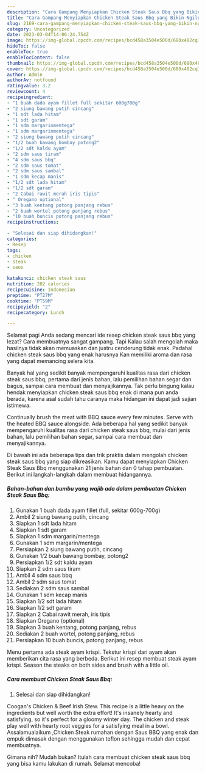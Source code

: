 ```yaml
---
description: "Cara Gampang Menyiapkan Chicken Steak Saus Bbq yang Bikin Ngiler, Buat Buka Puasa Menggugah Selera"
title: "Cara Gampang Menyiapkan Chicken Steak Saus Bbq yang Bikin Ngiler, Buat Buka Puasa Menggugah Selera"
slug: 2169-cara-gampang-menyiapkan-chicken-steak-saus-bbq-yang-bikin-ngiler-buat-buka-puasa-menggugah-selera
category: Uncategorized
date: 2023-03-04T14:06:24.754Z
image: https://img-global.cpcdn.com/recipes/bcd458a3504e500d/680x482cq70/chicken-steak-saus-bbq-foto-resep-utama.jpg
hideToc: false
enableToc: true
enableTocContent: false
thumbnail: https://img-global.cpcdn.com/recipes/bcd458a3504e500d/680x482cq70/chicken-steak-saus-bbq-foto-resep-utama.jpg
cover: https://img-global.cpcdn.com/recipes/bcd458a3504e500d/680x482cq70/chicken-steak-saus-bbq-foto-resep-utama.jpg
author: Admin
authorAv: notfound
ratingvalue: 3.2
reviewcount: 4
recipeingredient:
- "1 buah dada ayam fillet full sekitar 600g700g"
- "2 siung bawang putih cincang"
- "1 sdt lada hitam"
- "1 sdt garam"
- "1 sdm margarinmentega"
- "1 sdm margarinmentega"
- "2 siung bawang putih cincang"
- "1/2 buah bawang bombay potong2"
- "1/2 sdt kaldu ayam"
- "2 sdm saus tiram"
- "4 sdm saus bbq"
- "2 sdm saus tomat"
- "2 sdm saus sambal"
- "1 sdm kecap manis"
- "1/2 sdt lada hitam"
- "1/2 sdt garam"
- "2 Cabai rawit merah iris tipis"
- " Oregano optional"
- "3 buah kentang potong panjang rebus"
- "2 buah wortel potong panjang rebus"
- "10 buah buncis potong panjang rebus"
recipeinstructions:

- "Selesai dan siap dihidangkan!"
categories:
- Resep
tags:
- chicken
- steak
- saus

katakunci: chicken steak saus 
nutrition: 202 calories
recipecuisine: Indonesian
preptime: "PT27M"
cooktime: "PT59M"
recipeyield: "2"
recipecategory: Lunch

---
```



Selamat pagi Anda sedang mencari ide resep chicken steak saus bbq yang lezat? Cara membuatnya sangat gampang. Tapi Kalau salah mengolah maka hasilnya tidak akan memuaskan dan justru cenderung tidak enak. Padahal chicken steak saus bbq yang enak harusnya Kan memiliki aroma dan rasa yang dapat memancing selera kita.


Banyak hal yang sedikit banyak mempengaruhi kualitas rasa dari chicken steak saus bbq, pertama dari jenis bahan, lalu pemilihan bahan segar dan bagus, sampai cara membuat dan menyajikannya. Tak perlu bingung kalau hendak menyiapkan chicken steak saus bbq enak di mana pun anda berada, karena asal sudah tahu caranya maka hidangan ini dapat jadi sajian istimewa.

Continually brush the meat with BBQ sauce every few minutes. Serve with the heated BBQ sauce alongside. Ada beberapa hal yang sedikit banyak mempengaruhi kualitas rasa dari chicken steak saus bbq, mulai dari jenis bahan, lalu pemilihan bahan segar, sampai cara membuat dan menyajikannya.


Di bawah ini ada beberapa tips dan trik praktis dalam mengolah chicken steak saus bbq yang siap dikreasikan. Kamu dapat menyiapkan Chicken Steak Saus Bbq menggunakan 21 jenis bahan dan 0 tahap pembuatan. Berikut ini langkah-langkah dalam membuat hidangannya.

<!--inarticleads1-->

##### Bahan-bahan dan bumbu yang wajib ada dalam pembuatan Chicken Steak Saus Bbq:

1. Gunakan 1 buah dada ayam fillet (full, sekitar 600g-700g)
1. Ambil 2 siung bawang putih, cincang
1. Siapkan 1 sdt lada hitam
1. Siapkan 1 sdt garam
1. Siapkan 1 sdm margarin/mentega
1. Gunakan 1 sdm margarin/mentega
1. Persiapkan 2 siung bawang putih, cincang
1. Gunakan 1/2 buah bawang bombay, potong2
1. Persiapkan 1/2 sdt kaldu ayam
1. Siapkan 2 sdm saus tiram
1. Ambil 4 sdm saus bbq
1. Ambil 2 sdm saus tomat
1. Sediakan 2 sdm saus sambal
1. Gunakan 1 sdm kecap manis
1. Siapkan 1/2 sdt lada hitam
1. Siapkan 1/2 sdt garam
1. Siapkan 2 Cabai rawit merah, iris tipis
1. Siapkan  Oregano (optional)
1. Siapkan 3 buah kentang, potong panjang, rebus
1. Sediakan 2 buah wortel, potong panjang, rebus
1. Persiapkan 10 buah buncis, potong panjang, rebus


Menu pertama ada steak ayam krispi. Tekstur krispi dari ayam akan memberikan cita rasa yang berbeda. Berikut ini resep membuat steak ayam krispi. Season the steaks on both sides and brush with a little oil. 

<!--inarticleads2-->

##### Cara membuat Chicken Steak Saus Bbq:


1. Selesai dan siap dihidangkan!

Coogan&#39;s Chicken &amp; Beef Irish Stew. This recipe is a little heavy on the ingredients but well worth the extra effort! It&#39;s insanely hearty and satisfying, so it&#39;s perfect for a gloomy winter day. The chicken and steak play well with hearty root veggies for a satisfying meal in a bowl. Assalamualaikum ,Chicken Steak rumahan dengan Saus BBQ yang enak dan empuk dimasak dengan menggunakan teflon sehingga mudah dan cepat membuatnya. 

Gimana nih? Mudah bukan? Itulah cara membuat chicken steak saus bbq yang bisa kamu lakukan di rumah. Selamat mencoba!

